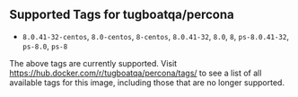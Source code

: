 ## Supported Tags for tugboatqa/percona

* `8.0.41-32-centos`, `8.0-centos`, `8-centos`, `8.0.41-32`, `8.0`, `8`, `ps-8.0.41-32`, `ps-8.0`, `ps-8`

The above tags are currently supported. Visit https://hub.docker.com/r/tugboatqa/percona/tags/ to see a list of all available tags for this image, including those that are no longer supported.
